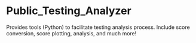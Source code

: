 # Public_Testing_Analyzer
Provides tools (Python) to facilitate testing analysis process. Include score conversion, score plotting, analysis, and much more! 
